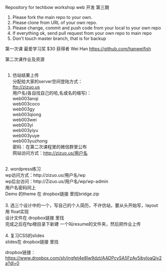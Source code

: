 Repository for techbow workshop web 开发 第三期 <br>
1. Please fork the main repo to your own.<br>
2. Please clone from URL of your own repo.<br>
3. Please change, commit and push code from your local to your own repo<br>
4. If everything ok, send pull request from your own repo to main repo<br>
5. Don't touch master branch, that is for backup<br>

第一次课 最爱学习奖 $30 获得者 Wei Han https://github.com/hanweifish <br>

第二次课作业及资源<br>
<br>
1. 仿站结果上传<br>
分配给大家的server空间登陆方式：<br>
ftp://zizuo.us<br>
用户名(各自找自己的哈,名或名的缩写)：<br>
web003anqi<br>
web003coco<br>
web003gy<br>
web003qiong<br>
web003wei<br>
web003yi<br>
web003yiyu<br>
web003yuye<br>
web003yuzhong<br>
密码：在第二次课程里的微信群里公布<br>
网站访问方式：http://zizuo.us/用户名<br>
<br>
2. wordpress练习<br>
wp访问方式：http://zizuo.us/用户名/wp<br>
wp后台访问：http://Zizuo.us/用户名/wp/wp-admin<br>
用户名密码同上<br>
Demo 的theme 在 dropbox链接 里找bridge.zip<br>
<br>
3. 选三个设计中的一个，写自己的个人简历，不许仿站，要从头开始写，layout用 float实现<br>
设计文件在 dropbox链接 里找<br>
完成之后在ftp根目录下新建 一个叫resume的文件夹，然后把作业上传<br>
<br>
4. 复习CSS的slides<br>
slides在 dropbox链接 里找<br>

dropbox链接：https://www.dropbox.com/sh/jngfet4e8lw9dzt/AADPcySA5FzAy5ibyloaQiy2a?dl=0

